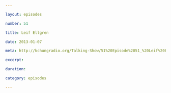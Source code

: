 ```yaml
---

layout: episodes

number: 51

title: Leif Ellgren

date: 2013-01-07

meta: http://kchungradio.org/Talking-Show/51%20Episode%2051_%20Leif%20Ellgren.mp3

excerpt: 

duration: 

category: episodes

---
```


